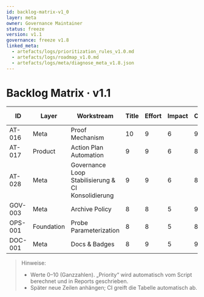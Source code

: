 ```yaml
---
id: backlog-matrix-v1_0
layer: meta
owner: Governance Maintainer
status: freeze
version: v1.1
governance: freeze v1.8
linked_meta:
  - artefacts/logs/prioritization_rules_v1.0.md
  - artefacts/logs/roadmap_v1.0.md
  - artefacts/logs/meta/diagnose_meta_v1.8.json
---
```


# Backlog Matrix · v1.1

| ID | Layer | Workstream | Title | Effort | Impact | Confidence | Priority | Status | Owner | Notes | Policy-Bezug | Phase | Proof-Artefakt |
|---|---|---|---|---|---|---|---|---|---|---|---|---|---|
| AT-016 | Meta | Proof Mechanism | 10 | 9 | 6 | 9 | 9 | 9.3 | running | Stephan | — | — | — |
| AT-017 | Product | Action Plan Automation | 9 | 9 | 6 | 8 | 8 | 8.9 | running | Stephan | — | — | — |
| AT-028 | Meta | Governance Loop Stabilisierung & CI Konsolidierung | 9 | 9 | 6 | 8 | 8 | 8.9 | backlog | Stephan | — | — | — |
| GOV-003 | Meta | Archive Policy | 8 | 8 | 5 | 9 | 7 | 8.6 | planned | Stephan | — | — | — |
| OPS-001 | Foundation | Probe Parameterization | 8 | 8 | 5 | 8 | 8 | 8.6 | backlog | Stephan | — | — | — |
| DOC-001 | Meta | Docs & Badges | 8 | 9 | 5 | 9 | 8 | 9.0 | backlog | Stephan | — | — | — |

> Hinweise:
> - Werte 0–10 (Ganzzahlen). „Priority“ wird automatisch vom Script berechnet und in Reports geschrieben.
> - Später neue Zeilen anhängen; CI greift die Tabelle automatisch ab.
